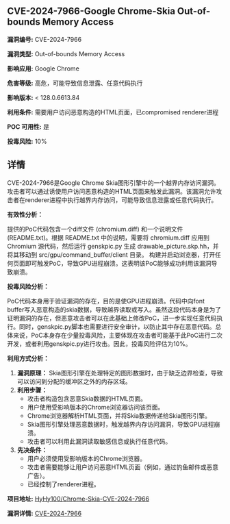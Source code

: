 ## CVE-2024-7966-Google Chrome-Skia Out-of-bounds Memory Access

**漏洞编号:** CVE-2024-7966

**漏洞类型:** Out-of-bounds Memory Access

**影响应用:** Google Chrome

**危害等级:** 高危，可能导致信息泄露、任意代码执行

**影响版本:** < 128.0.6613.84

**利用条件:** 需要用户访问恶意构造的HTML页面，已compromised renderer进程

**POC 可用性:** 是

**投毒风险:** 10%

## 详情

CVE-2024-7966是Google Chrome Skia图形引擎中的一个越界内存访问漏洞。攻击者可以通过诱使用户访问恶意构造的HTML页面来触发此漏洞。该漏洞允许攻击者在renderer进程中执行越界内存访问，可能导致信息泄露或任意代码执行。 

**有效性分析：**

提供的PoC代码包含一个diff文件 (chromium.diff) 和一个说明文件 (README.txt)。根据 README.txt 中的说明，需要将 chromium.diff 应用到 Chromium 源代码，然后运行 genskpic.py 生成 drawable_picture.skp.hh，并将其移动到 src/gpu/command_buffer/client 目录。 构建并启动浏览器，打开任何页面即可触发PoC，导致GPU进程崩溃。这表明该PoC能够成功利用该漏洞导致崩溃。

**投毒风险分析：**

PoC代码本身用于验证漏洞的存在，目的是使GPU进程崩溃。代码中向font buffer写入恶意构造的skia数据，导致越界读取或写入。虽然这段代码本身是为了证明漏洞的存在，但恶意攻击者可以在此基础上修改PoC，进一步实现任意代码执行。同时，genskpic.py脚本也需要进行安全审计，以防止其中存在恶意代码。总体来说，PoC本身存在少量投毒风险，主要体现在攻击者可能基于此PoC进行二次开发，或者利用genskpic.py进行攻击。因此，投毒风险评估为10%。

**利用方式分析：**

1.  **漏洞原理：** Skia图形引擎在处理特定的图形数据时，由于缺乏边界检查，导致可以访问到分配的缓冲区之外的内存区域。
2.  **利用步骤：**
    *   攻击者构造包含恶意Skia数据的HTML页面。
    *   用户使用受影响版本的Chrome浏览器访问该页面。
    *   Chrome浏览器解析HTML页面，并将Skia数据传递给Skia图形引擎。
    *   Skia图形引擎处理恶意数据时，触发越界内存访问漏洞，导致GPU进程崩溃。
    *   攻击者可以利用此漏洞读取敏感信息或执行任意代码。
3.  **先决条件：**
    *   用户必须使用受影响版本的Chrome浏览器。
    *   攻击者需要能够让用户访问恶意HTML页面（例如，通过钓鱼邮件或恶意广告）。
    *   已经控制了renderer进程。

**项目地址:** [HyHy100/Chrome-Skia-CVE-2024-7966](https://github.com/HyHy100/Chrome-Skia-CVE-2024-7966)

**漏洞详情:** [CVE-2024-7966](https://nvd.nist.gov/vuln/detail/CVE-2024-7966)